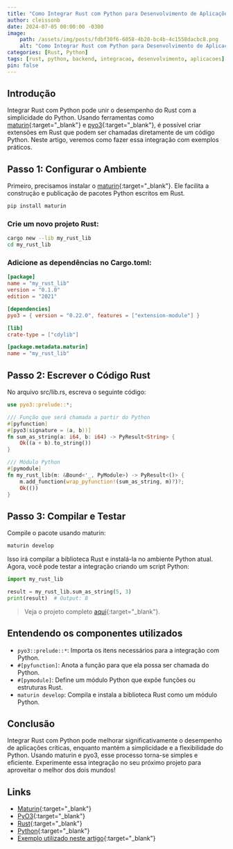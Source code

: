 ```yaml
---
title: "Como Integrar Rust com Python para Desenvolvimento de Aplicações"
author: cleissonb
date: 2024-07-05 00:00:00 -0300
image: 
    path: /assets/img/posts/fdbf30f6-6058-4b20-bc4b-4c1558dacbc8.png
    alt: "Como Integrar Rust com Python para Desenvolvimento de Aplicações"
categories: [Rust, Python]
tags: [rust, python, backend, integracao, desenvolvimento, aplicacoes]
pin: false
---
```


## Introdução

Integrar Rust com Python pode unir o desempenho do Rust com a simplicidade do Python. Usando ferramentas como [maturin](https://github.com/PyO3/maturin){:target="_blank"} e [pyo3](https://docs.rs/pyo3/latest/pyo3/){:target="_blank"}, é possível criar extensões em Rust que podem ser chamadas diretamente de um código Python. Neste artigo, veremos como fazer essa integração com exemplos práticos.

## Passo 1: Configurar o Ambiente

Primeiro, precisamos instalar o [maturin](https://github.com/PyO3/maturin){:target="_blank"}. Ele facilita a construção e publicação de pacotes Python escritos em Rust.

```bash
pip install maturin
```

### Crie um novo projeto Rust:

```bash
cargo new --lib my_rust_lib
cd my_rust_lib
```

### Adicione as dependências no Cargo.toml:

```toml
[package]
name = "my_rust_lib"
version = "0.1.0"
edition = "2021"

[dependencies]
pyo3 = { version = "0.22.0", features = ["extension-module"] }

[lib]
crate-type = ["cdylib"]

[package.metadata.maturin]
name = "my_rust_lib"
```

## Passo 2: Escrever o Código Rust

No arquivo src/lib.rs, escreva o seguinte código:

```rust
use pyo3::prelude::*;

/// Função que será chamada a partir do Python
#[pyfunction]
#[pyo3(signature = (a, b))]
fn sum_as_string(a: i64, b: i64) -> PyResult<String> {
    Ok((a + b).to_string())
}

/// Módulo Python
#[pymodule]
fn my_rust_lib(m: &Bound<'_, PyModule>) -> PyResult<()> {
    m.add_function(wrap_pyfunction!(sum_as_string, m)?)?;
    Ok(())
}
```

## Passo 3: Compilar e Testar

Compile o pacote usando maturin:

```bash
maturin develop
```

Isso irá compilar a biblioteca Rust e instalá-la no ambiente Python atual. Agora, você pode testar a integração criando um script Python:

```python
import my_rust_lib

result = my_rust_lib.sum_as_string(5, 3)
print(result)  # Output: 8
```

> Veja o projeto completo [aqui](https://github.com/cleissonbarbosa/integration-rust-python){:target="_blank"}.

## Entendendo os componentes utilizados

- `pyo3::prelude::*`: Importa os itens necessários para a integração com Python.
- `#[pyfunction]`: Anota a função para que ela possa ser chamada do Python.
- `#[pymodule]`: Define um módulo Python que expõe funções ou estruturas Rust.
- `maturin develop`: Compila e instala a biblioteca Rust como um módulo Python.

## Conclusão

Integrar Rust com Python pode melhorar significativamente o desempenho de aplicações críticas, enquanto mantém a simplicidade e a flexibilidade do Python. Usando maturin e pyo3, esse processo torna-se simples e eficiente. Experimente essa integração no seu próximo projeto para aproveitar o melhor dos dois mundos!

## Links

- [Maturin](https://github.com/PyO3/maturin){:target="_blank"}
- [PyO3](https://docs.rs/pyo3/latest/pyo3/){:target="_blank"}
- [Rust](https://www.rust-lang.org/){:target="_blank"}
- [Python](https://www.python.org/){:target="_blank"}
- [Exemplo utilizado neste artigo](https://github.com/cleissonbarbosa/integration-rust-python){:target="_blank"}